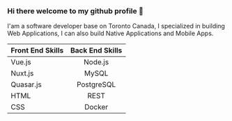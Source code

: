 ### Hi there welcome to my github profile 👋

I'am a software developer base on Toronto Canada, I specialized in building Web Applications, I can also build Native Applications and Mobile Apps.

| Front End Skills      | Back End Skills |
| --------------------- | :-------------: |
| Vue.js                | Node.js         |
| Nuxt.js               | MySQL           |
| Quasar.js             | PostgreSQL      |
| HTML                  | REST            |
| CSS                   | Docker          |

<!--
**marvenwilsons/marvenwilsons** is a ✨ _special_ ✨ repository because its `README.md` (this file) appears on your GitHub profile.

Here are some ideas to get you started:

- 🔭 I’m currently working on ...
- 🌱 I’m currently learning ...
- 👯 I’m looking to collaborate on ...
- 🤔 I’m looking for help with ...
- 💬 Ask me about ...
- 📫 How to reach me: ...
- 😄 Pronouns: ...
- ⚡ Fun fact: ...
-->
